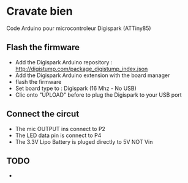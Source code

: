 # Cravate bien
Code Arduino pour microcontroleur Digispark (ATTiny85)

## Flash the firmware
- Add the Digispark Arduino repository : http://digistump.com/package_digistump_index.json
- Add the Digispark Arduino extension with the board manager
- flash the firmware
 - Set board type to : Digispark (16 Mhz - No USB)
 - Clic onto "UPLOAD" before to plug the Digispark to your USB port
 
## Connect the circut
- The mic OUTPUT ins connect to P2
- The LED data pin is connect to P4
- The 3.3V Lipo Battery is pluged directly to 5V NOT Vin

## TODO
- 
